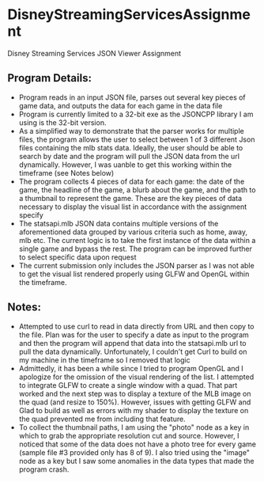 # DisneyStreamingServicesAssignment
Disney Streaming Services JSON Viewer Assignment

## Program Details:
- Program reads in an input JSON file, parses out several key pieces of game data, and outputs the data for each game in the data file
- Program is currently limited to a 32-bit exe as the JSONCPP library I am using is the 32-bit version.
- As a simplified way to demonstrate that the parser works for multiple files, the program allows the user to select between 1 of 3 different Json files containing the mlb stats data. Ideally, the user should be able to search by date and the program will pull the JSON data from the url dynamically. However, I was uanble to get this working within the timeframe (see Notes below)
- The program collects 4 pieces of data for each game: the date of the game, the headline of the game, a blurb about the game, and the path to a thumbnail to represent the game. These are the key pieces of data necessary to display the visual list in accordance with the assignment specify
- The statsapi.mlb JSON data contains multiple versions of the aforementioned data grouped by various criteria such as home, away, mlb etc. The current logic is to take the first instance of the data within a single game and bypass the rest. The program can be improved further to select specific data upon request
- The current submission only includes the JSON parser as I was not able to get the visual list rendered properly using GLFW and OpenGL within the timeframe.

## Notes:
- Attempted to use curl to read in data directly from URL and then copy to the file. Plan was for the user to specify a date as input to the program and then the program will append that data into the statsapi.mlb url to pull the data dynamically. Unfortunately, I couldn't get Curl to build on my machine in the timeframe so I removed that logic
- Admittedly, it has been a while since I tried to program OpenGL and I apologize for the omission of the visual rendering of the list. I attempted to integrate GLFW to create a single window with a quad. That part worked and the next step was to display a texture of the MLB image on the quad (and resize to 150%). However, issues with getting GLFW and Glad to build as well as errors with my shader to display the texture on the quad prevented me from including that feature.
- To collect the thumbnail paths, I am using the "photo" node as a key in which to grab the appropriate resolution cut and source. However, I noticed that some of the data does not have a photo tree for every game (sample file #3 provided only has 8 of 9). I also tried using the "image" node as a key but I saw some anomalies in the data types that made the program crash.

